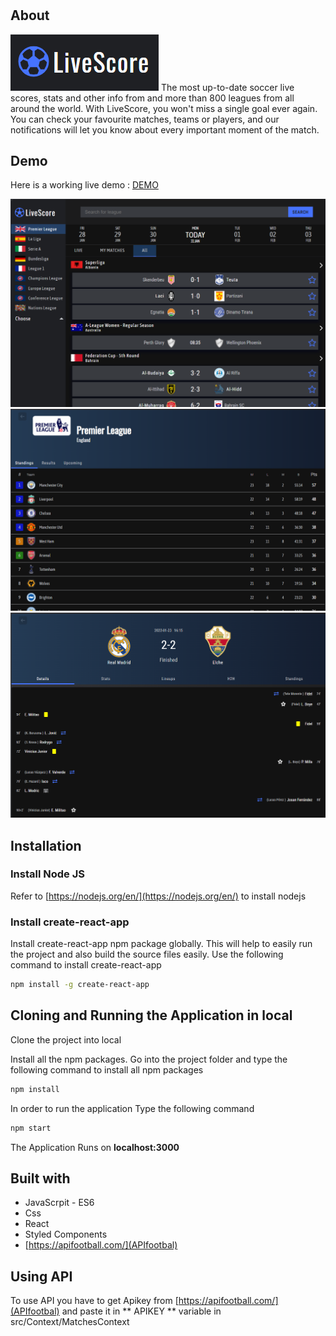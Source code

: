 # <LiveScore>

## About
![](src/assets/logo.png)
The most up-to-date soccer live scores, stats and other info from and more than 800 leagues from all around the world. With LiveScore, you won't miss a single goal ever again. You can check your favourite matches, teams or players, and our notifications will let you know about every important moment of the match.

## Demo

 Here is a working live demo : [DEMO](https://marcin082.github.io/livescore-app/)


![](src/assets/homePage.png)
![](src/assets/standings.png)
![](src/assets/matchPAge.png)
## Installation

### Install Node JS
Refer to [https://nodejs.org/en/](https://nodejs.org/en/) to install nodejs

### Install create-react-app
Install create-react-app npm package globally. This will help to easily run the project and also build the source files easily. Use the following command to install create-react-app

```bash
npm install -g create-react-app
```

## Cloning and Running the Application in local

Clone the project into local

Install all the npm packages. Go into the project folder and type the following command to install all npm packages

```bash
npm install
```

In order to run the application Type the following command

```bash
npm start
```

The Application Runs on **localhost:3000**

## Built with

* JavaScrpit - ES6
* Css
* React
* Styled Components
* [https://apifootball.com/](APIfootbal)

## Using API
To use API you have to get Apikey from [https://apifootball.com/](APIfootbal) and paste it in
** APIKEY ** variable in src/Context/MatchesContext


